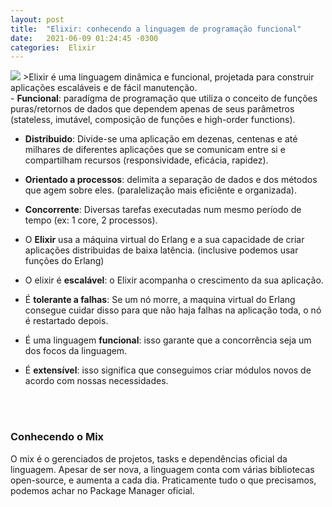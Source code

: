 ```yaml
---
layout: post
title:  "Elixir: conhecendo a linguagem de programação funcional"
date:   2021-06-09 01:24:45 -0300
categories:  Elixir
---
```

<img src='https://structy.io/blog/elixir-lang.png'>
>Elixir é uma linguagem dinâmica e funcional, projetada para construir aplicações escaláveis e de fácil manutenção.

<br/>
- <strong>Funcional</strong>: paradígma de programação que utiliza o conceito de funções puras/retornos de dados que dependem apenas de seus parâmetros (stateless, imutável, composição de funções e high-order functions).

- <strong>Distribuido</strong>: Divide-se uma aplicação em dezenas, centenas e até milhares de diferentes aplicações que se comunicam entre si e compartilham recursos (responsividade, eficácia, rapidez).

- <strong>Orientado a processos</strong>: delimita a separação de dados e dos métodos que agem sobre eles. (paralelização mais eficiênte e organizada).

- <strong>Concorrente</strong>: Diversas tarefas executadas num mesmo período de tempo (ex: 1 core, 2 processos).



- O <strong>Elixir</strong> usa a máquina virtual do Erlang e a sua capacidade de criar aplicações distribuidas de baixa latência. (inclusive podemos usar funções do Erlang)

- O elixir é <strong>escalável</strong>: o Elixir acompanha o crescimento da sua aplicação.

- É <strong>tolerante a falhas</strong>: Se um nó morre, a maquina virtual do Erlang consegue cuidar disso para que não haja falhas na aplicação toda, o nó é restartado depois.

- É uma linguagem <strong>funcional</strong>: isso garante que a concorrência seja um dos focos da linguagem. 

- É <strong>extensível</strong>: isso significa que conseguimos criar módulos novos de acordo com nossas necessidades.

<br/><br/>

### Conhecendo o Mix 

O mix é o gerenciados de projetos, tasks e dependências oficial da linguagem. Apesar de ser nova, a linguagem conta com várias bibliotecas open-source, e aumenta a cada dia. Praticamente tudo o que precisamos, podemos achar no Package Manager oficial.<br/><br/>


